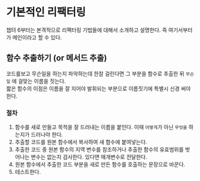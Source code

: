 # 기본적인 리팩터링
챕텨 6부터는 본격적으로 리팩터링 기법들에 대해서 소개하고 설명한다.
즉 여기서부터가 메인이라고 할 수 있다.

## 함수 추출하기 (or 메서드 추출)
코드를보고 무슨일을 하는지 파악하는데 한참 걸린다면 그 부분을 함수로 추출한 뒤 `무슨일` 에 걸맞는 이름을 짓는다.  
짧은 함수의 이점은 이름을 잘 지어야 발휘되는 부분으로 이름짓기에 특별시 신경 써야 한다.  

### 절차
1. 함수를 새로 만들고 목적을 잘 드러내는 이름을 붙인다. 이때 `어떻게`가 아닌 `무엇을` 하는지가 드러나야 한다.
2. 추출할 코드를 원본 함수에서 복사하여 새 함수에 붙여넣는다.
3. 추출한 코드 중 원본 함수의 지역 변수를 참조하거나 추출한 함수의 유효범위를 벗어나는 변수는 없는지 검사한다. 있다면 매개변수로 전달한다.
4. 원본 함수에서 추출한 코드 부분을 새로 만든 함수를 호출하는 문장으로 바꾼다.
5. 테스트한다.
